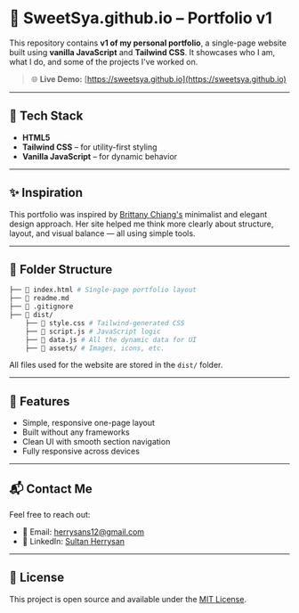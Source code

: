 # 💼 SweetSya.github.io – Portfolio v1

This repository contains **v1 of my personal portfolio**, a single-page website built using **vanilla JavaScript** and **Tailwind CSS**. It showcases who I am, what I do, and some of the projects I've worked on.

> 🌐 **Live Demo:** [https://sweetsya.github.io](https://sweetsya.github.io)

---

## 🧰 Tech Stack

- **HTML5**
- **Tailwind CSS** – for utility-first styling
- **Vanilla JavaScript** – for dynamic behavior

---

## ✨ Inspiration

This portfolio was inspired by [Brittany Chiang's](https://brittanychiang.com/) minimalist and elegant design approach. Her site helped me think more clearly about structure, layout, and visual balance — all using simple tools.

---

## 📁 Folder Structure

```bash
├── 📄 index.html # Single-page portfolio layout
├── 📄 readme.md
├── 📄 .gitignore
├── 📁 dist/
    ├── 📄 style.css # Tailwind-generated CSS
    ├── 📄 script.js # JavaScript logic
    ├── 📄 data.js # All the dynamic data for UI
    ├── 📁 assets/ # Images, icons, etc.
```

All files used for the website are stored in the `dist/` folder.

---

## 📌 Features

- Simple, responsive one-page layout
- Built without any frameworks
- Clean UI with smooth section navigation
- Fully responsive across devices

---

## 📬 Contact Me

Feel free to reach out:

- 📧 Email: herrysans12@gmail.com
- 💼 LinkedIn: [Sultan Herrysan](https://www.linkedin.com/in/sultan-herrysan-706b47176/)

---

## 📝 License

This project is open source and available under the [MIT License](LICENSE).
